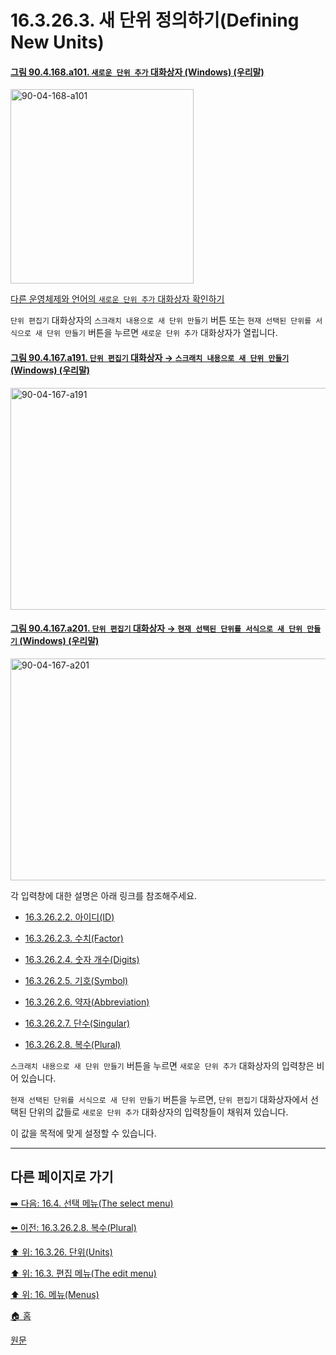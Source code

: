 # 16.3.26.3. 새 단위 정의하기(Defining New Units)

<a id="90-04-168-a101"></a>

#### [그림 90.4.168.a101. `새로운 단위 추가` 대화상자 (Windows) (우리말)](./90-04-0168-add_a_new_unit.md#90-04-168-a101)
<img width="293" height="311" alt="90-04-168-a101" src="https://github.com/user-attachments/assets/95588710-bbd0-4ae3-b998-3fef1d0481b6" />

[다른 운영체제와 언어의 `새로운 단위 추가` 대화상자 확인하기](./90-04-0168-add_a_new_unit.md#90-04-168-a102)

`단위 편집기` 대화상자의 `스크래치 내용으로 새 단위 만들기` 버튼 또는 `현재 선택된 단위를 서식으로 새 단위 만들기` 버튼을 누르면 `새로운 단위 추가` 대화상자가 열립니다.

<a id="90-04-167-a191"></a>

#### [그림 90.4.167.a191. `단위 편집기` 대화상자 → `스크래치 내용으로 새 단위 만들기` (Windows) (우리말)](./90-04-0167-unit_editor.md#90-04-167-a191)
<img width="537" height="355" alt="90-04-167-a191" src="https://github.com/user-attachments/assets/4fae9757-3977-4a84-b0c3-9d311b495679" />

<a id="90-04-167-a201"></a>

#### [그림 90.4.167.a201. `단위 편집기` 대화상자 → `현재 선택된 단위를 서식으로 새 단위 만들기` (Windows) (우리말)](./90-04-0167-unit_editor.md#90-04-167-a201)
<img width="537" height="355" alt="90-04-167-a201" src="https://github.com/user-attachments/assets/13805262-ea9c-4d04-bb70-6b104a959932" />

각 입력창에 대한 설명은 아래 링크를 참조해주세요.

- [16.3.26.2.2. 아이디(ID)](./16-03-26-02-02-id.md)

- [16.3.26.2.3. 수치(Factor)](./16-03-26-02-03-factor.md)

- [16.3.26.2.4. 숫자 개수(Digits)](./16-03-26-02-04-digits.md)

- [16.3.26.2.5. 기호(Symbol)](./16-03-26-02-05-symbol.md)

- [16.3.26.2.6. 약자(Abbreviation)](./16-03-26-02-06-abbreviation.md)

- [16.3.26.2.7. 단수(Singular)](./16-03-26-02-07-singular.md)

- [16.3.26.2.8. 복수(Plural)](./16-03-26-02-08-plural.md)

`스크래치 내용으로 새 단위 만들기` 버튼을 누르면 `새로운 단위 추가` 대화상자의 입력창은 비어 있습니다.

`현재 선택된 단위를 서식으로 새 단위 만들기` 버튼을 누르면, `단위 편집기` 대화상자에서 선택된 단위의 값들로 `새로운 단위 추가` 대화상자의 입력창들이 채워져 있습니다.

이 값을 목적에 맞게 설정할 수 있습니다.

***

## 다른 페이지로 가기

[➡️ 다음: 16.4. 선택 메뉴(The select menu)](./16-04-00-the-select-menu.md)

[⬅️ 이전: 16.3.26.2.8. 복수(Plural)](./16-03-26-02-08-plural.md)

[⬆️ 위: 16.3.26. 단위(Units)](./16-03-26-00-units.md)

[⬆️ 위: 16.3. 편집 메뉴(The edit menu)](./16-03-00-the-edit-menu.md)

[⬆️ 위: 16. 메뉴(Menus)](./16-00-menus.md)

[🏠 홈](./00-home.md)

[원문](16-03-26-03-defining_new_units.md#idm24406)
